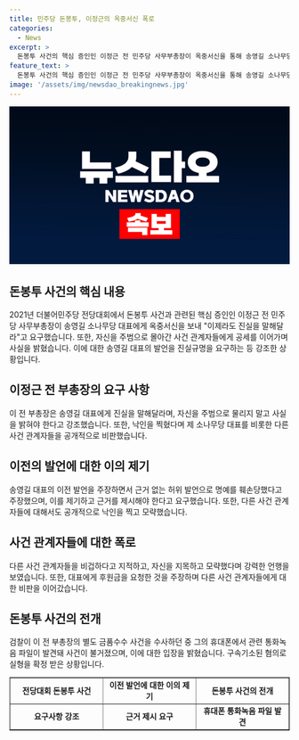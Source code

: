 ```yaml
---
title: 민주당 돈봉투, 이정근의 옥중서신 폭로
categories:
  - News
excerpt: >
  돈봉투 사건의 핵심 증인인 이정근 전 민주당 사무부총장이 옥중서신을 통해 송영길 소나무당 대표에게 "진실을 말해달라"고 요구했다. 이에 대해 송 대표는 당시의 책임을 인정하며 "개인적인 일탈 행위를 감시하지 못했다"고 밝혔다. 이에 이 전 부총장은 거짓 발언으로 자신이 피해를 입었으며, 다른 사건 관계자들에 대해서도 공개 비난을 쏟아냈다. 돈봉투 사건은 이 전 부총장의 별도 금품수수 사건을 수사하다 발각된 것으로, 그의 구속과 유죄가 확정되었다.
feature_text: >
  돈봉투 사건의 핵심 증인인 이정근 전 민주당 사무부총장이 옥중서신을 통해 송영길 소나무당 대표에게 "진실을 말해달라"고 요구했다. 이에 대해 송 대표는 당시의 책임을 인정하며 "개인적인 일탈 행위를 감시하지 못했다"고 밝혔다. 이에 이 전 부총장은 거짓 발언으로 자신이 피해를 입었으며, 다른 사건 관계자들에 대해서도 공개 비난을 쏟아냈다. 돈봉투 사건은 이 전 부총장의 별도 금품수수 사건을 수사하다 발각된 것으로, 그의 구속과 유죄가 확정되었다.
image: '/assets/img/newsdao_breakingnews.jpg'
---
```


<p><img src="/assets/img/newsdao_breakingnews.jpg" alt="implanttips 속보" /></p>

<h2 data-ke-size="size26">돈봉투 사건의 핵심 내용</h2>

<p data-ke-size="size16">2021년 더불어민주당 전당대회에서 돈봉투 사건과 관련된 핵심 증인인 이정근 전 민주당 사무부총장이 송영길 소나무당 대표에게 옥중서신을 보내 "이제라도 진실을 말해달라"고 요구했습니다. 또한, 자신을 주범으로 몰아간 사건 관계자들에게 공세를 이어가며 사실을 밝혔습니다. 이에 대한 송영길 대표의 발언을 진실규명을 요구하는 등 강조한 상황입니다.</p>

<h2 data-ke-size="size26">이정근 전 부총장의 요구 사항</h2>

<p data-ke-size="size16">이 전 부총장은 송영길 대표에게 진실을 말해달라며, 자신을 주범으로 물리지 말고 사실을 밝혀야 한다고 강조했습니다. 또한, 낙인을 찍혔다며 제 소나무당 대표를 비롯한 다른 사건 관계자들을 공개적으로 비판했습니다.</p>

<h2 data-ke-size="size26">이전의 발언에 대한 이의 제기</h2>

<p data-ke-size="size16">송영길 대표의 이전 발언을 주장하면서 근거 없는 허위 발언으로 명예를 훼손당했다고 주장했으며, 이를 제기하고 근거를 제시해야 한다고 요구했습니다. 또한, 다른 사건 관계자들에 대해서도 공개적으로 낙인을 찍고 모략했습니다.</p>

<h2 data-ke-size="size26">사건 관계자들에 대한 폭로</h2>

<p data-ke-size="size16">다른 사건 관계자들을 비겁하다고 지적하고, 자신을 지목하고 모략했다며 강력한 언행을 보였습니다. 또한, 대표에게 후원금을 요청한 것을 주장하며 다른 사건 관계자들에게 대한 비판을 이어갔습니다.</p>

<h2 data-ke-size="size26">돈봉투 사건의 전개</h2>

<p data-ke-size="size16">검찰이 이 전 부총장의 별도 금품수수 사건을 수사하던 중 그의 휴대폰에서 관련 통화녹음 파일이 발견돼 사건이 불거졌으며, 이에 대한 입장을 밝혔습니다. 구속기소된 혐의로 실형을 확정 받은 상황입니다.</p>

<table style="width: 100%;" border="1">
<tbody>
<tr>
<td style="text-align: center; width: 33.3333%;"><strong>전당대회 돈봉투 사건</strong></td>
<td style="text-align: center; width: 33.3333%;"><strong>이전 발언에 대한 이의 제기</strong></td>
<td style="text-align: center; width: 33.3333%;"><strong>돈봉투 사건의 전개</strong></td>
</tr>
<tr>
<td style="text-align: center; height: 17px;"><b>요구사항 강조</b></td>
<td style="text-align: center; height: 17px;"><b>근거 제시 요구</b></td>
<td style="text-align: center; height: 17px;"><b>휴대폰 통화녹음 파일 발견</b></td>
</tr>
</tbody>
</table>

<p data-ke-size="size16">&nbsp;</p>


